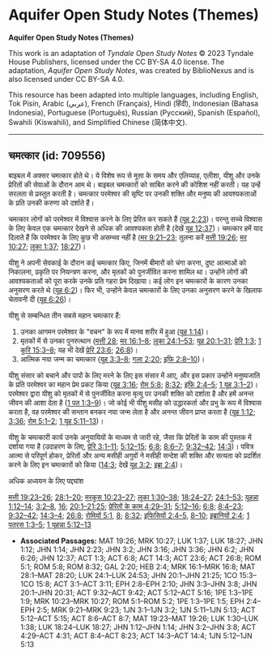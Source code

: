# Aquifer Open Study Notes (Themes)

**Aquifer Open Study Notes (Themes)**

This work is an adaptation of *Tyndale Open Study Notes* © 2023 Tyndale House Publishers, licensed under the CC BY\-SA 4\.0 license. The adaptation, *Aquifer Open Study Notes*, was created by BiblioNexus and is also licensed under CC BY\-SA 4\.0\.

This resource has been adapted into multiple languages, including English, Tok Pisin, Arabic (عربي), French (Français), Hindi (हिंदी), Indonesian (Bahasa Indonesia), Portuguese (Português), Russian (Русский), Spanish (Español), Swahili (Kiswahili), and Simplified Chinese (简体中文).



--------------------------------

## चमत्कार (id: 709556)

बाइबल में अक्सर चमत्कार होते थे। ये विशेष रूप से मूसा के समय और एलिय्याह, एलीशा, यीशु और उनके प्रेरितों की सेवाओं के दौरान आम थे। बाइबल चमत्कारों को साबित करने की कोशिश नहीं करती। यह उन्हें सरलता से प्रस्तुत करती है। चमत्कार परमेश्वर की सृष्टि पर उनकी शक्ति और मनुष्य की आवश्यकताओं के प्रति उनकी करुणा को दर्शाते हैं।

चमत्कार लोगों को परमेश्वर में विश्वास करने के लिए प्रेरित कर सकते हैं ([यूह 2:23](https://ref.ly/John2:23))। परन्तु सच्चे विश्वास के लिए केवल एक चमत्कार देखने से अधिक की आवश्यकता होती है (देखें [यूह 12:37](https://ref.ly/John12:37))। चमत्कार हमें याद दिलाते हैं कि परमेश्वर के लिए कुछ भी असम्भव नहीं है ([मर 9:21–23](https://ref.ly/Mark9:21-Mark9:23); तुलना करें [मत्ती 19:26](https://ref.ly/Matt19:26); [मर 10:27](https://ref.ly/Mark10:27); [लूका 1:37](https://ref.ly/Luke1:37); [18:27](https://ref.ly/Luke18:27))।

यीशु ने अपनी सेवकाई के दौरान कई चमत्कार किए, जिनमें बीमारों को चंगा करना, दुष्ट आत्माओं को निकालना, प्रकृति पर नियन्त्रण करना, और मृतकों को पुनर्जीवित करना शामिल था। उन्होंने लोगों की आवश्यकताओं को पूरा करके उनके प्रति गहरा प्रेम दिखाया। कई लोग इन चमत्कारों के कारण उनका अनुसरण करते थे ([यूह 6:2](https://ref.ly/John6:2))। फिर भी, उन्होंने केवल चमत्कारों के लिए उनका अनुसरण करने के खिलाफ चेतावनी दी ([यूह 6:26](https://ref.ly/John6:26))।

यीशु से सम्बन्धित तीन सबसे महान चमत्कार हैं:

1. उनका आगमन परमेश्वर के "वचन" के रूप में मानव शरीर में हुआ ([यूह 1:14](https://ref.ly/John1:14))।
2. मृतकों में से उनका पुनरुत्थान ([मत्ती 28](https://ref.ly/Matt28:1-Matt28:20); [मर 16:1–8](https://ref.ly/Mark16:1-Mark16:8); [लूका 24:1–53](https://ref.ly/Luke24:1-Luke24:53); [यूह 20:1–31](https://ref.ly/John20:1-John20:31); [प्रेरि 1:3](https://ref.ly/Acts1:3); [1 कुरि 15:3–8](https://ref.ly/1Cor15:3-1Cor15:8); यह भी देखें [प्रेरि 23:6](https://ref.ly/Acts23:6); [26:8](https://ref.ly/Acts26:8))।
3. आत्मिक नया जन्म का चमत्कार ([यूह 3:3–8](https://ref.ly/John3:3-John3:8); [गला 2:20](https://ref.ly/Gal2:20); [इफि 2:8–10](https://ref.ly/Eph2:8-Eph2:10))।

यीशु संसार को बचाने और पापों के लिए मरने के लिए इस संसार में आए, और इस प्रकार उन्होंने मनुष्यजाति के प्रति परमेश्वर का महान प्रेम प्रकट किया ([यूह 3:16](https://ref.ly/John3:16); [रोम 5:8](https://ref.ly/Rom5:8); [8:32](https://ref.ly/Rom8:32); [इफि 2:4–5](https://ref.ly/Eph2:4-Eph2:5); [1 यूह 3:1–2](https://ref.ly/1John3:1-1John3:2))। परमेश्वर द्वारा यीशु को मृतकों में से पुनर्जीवित करना मृत्यु पर उनकी शक्ति को दर्शाता है और हमें अनन्त जीवन की आशा देता है ([1 पत 1:3–9](https://ref.ly/1Pet1:3-1Pet1:9))। जो कोई भी यीशु मसीह को उद्धारकर्ता और प्रभु के रूप में विश्वास करता है, वह परमेश्वर की सन्तान बनकर नया जन्म लेता है और अनन्त जीवन प्राप्त करता है ([यूह 1:12](https://ref.ly/John1:12); [3:36](https://ref.ly/John3:36); [रोम 5:1–2](https://ref.ly/Rom5:1-Rom5:2); [1 यूह 5:11–13](https://ref.ly/1John5:11-1John5:13))।

यीशु के चमत्कारी कार्य उनके अनुयायियों के माध्यम से जारी रहे, जैसा कि प्रेरितों के काम की पुस्तक में दर्शाया गया है (उदाहरण के लिए, [प्रेरि 3:1–11](https://ref.ly/Acts3:1-Acts3:11); [5:12–15](https://ref.ly/Acts5:12-Acts5:15); [6:8](https://ref.ly/Acts6:8); [8:6–7](https://ref.ly/Acts8:6-Acts8:7); [9:32–42](https://ref.ly/Acts9:32-Acts9:42); [14:3](https://ref.ly/Acts14:3))। पवित्र आत्मा से परिपूर्ण होकर, प्रेरितों और अन्य मसीही अगुवों ने मसीही सन्देश की शक्ति और सत्यता को प्रदर्शित करने के लिए इन चमत्कारों को किया ([14:3](https://ref.ly/Acts14:3); देखें [यूह 3:2](https://ref.ly/John3:2); [इब्रा 2:4](https://ref.ly/Heb2:4))।

अधिक अध्ययन के लिए पद्द्यांश

[मत्ती 19:23–26](https://ref.ly/Matt19:23-Matt19:26); [28:1–20](https://ref.ly/Matt28:1-Matt28:20); [मरकुस 10:23–27](https://ref.ly/Mark10:23-Mark10:27); [लूका 1:30–38](https://ref.ly/Luke1:30-Luke1:38); [18:24–27](https://ref.ly/Luke18:24-Luke18:27); [24:1–53](https://ref.ly/Luke24:1-Luke24:53); [यूहन्ना 1:12–14](https://ref.ly/John1:12-John1:14); [3:2–8](https://ref.ly/John3:2-John3:8), [16](https://ref.ly/John3:16); [20:1–21:25](https://ref.ly/John20:1-John21:25); [प्रेरितों के काम 4:29–31](https://ref.ly/Acts4:29-Acts4:31); [5:12–16](https://ref.ly/Acts5:12-Acts5:16); [6:8](https://ref.ly/Acts6:8); [8:4–23](https://ref.ly/Acts8:4-Acts8:23); [9:32–42](https://ref.ly/Acts9:32-Acts9:42); [14:3–4](https://ref.ly/Acts14:3-Acts14:4); [26:8](https://ref.ly/Acts26:8); [रोमियों 5:1](https://ref.ly/Rom5:1), [8](https://ref.ly/Rom5:8); [8:32](https://ref.ly/Rom8:32); [इफिसियों 2:4–5](https://ref.ly/Eph2:4-Eph2:5), [8–10](https://ref.ly/Eph2:8-Eph2:10); [इब्रानियों 2:4](https://ref.ly/Heb2:4); [1 पतरस 1:3–5](https://ref.ly/1Pet1:3-1Pet1:5); [1 यूहन्ना 5:12–13](https://ref.ly/1John5:12-1John5:13)

* **Associated Passages:** MAT 19:26; MRK 10:27; LUK 1:37; LUK 18:27; JHN 1:12; JHN 1:14; JHN 2:23; JHN 3:2; JHN 3:16; JHN 3:36; JHN 6:2; JHN 6:26; JHN 12:37; ACT 1:3; ACT 6:8; ACT 14:3; ACT 23:6; ACT 26:8; ROM 5:1; ROM 5:8; ROM 8:32; GAL 2:20; HEB 2:4; MRK 16:1–MRK 16:8; MAT 28:1–MAT 28:20; LUK 24:1–LUK 24:53; JHN 20:1–JHN 21:25; 1CO 15:3–1CO 15:8; ACT 3:1–ACT 3:11; EPH 2:8–EPH 2:10; JHN 3:3–JHN 3:8; JHN 20:1–JHN 20:31; ACT 9:32–ACT 9:42; ACT 5:12–ACT 5:16; 1PE 1:3–1PE 1:9; MRK 10:23–MRK 10:27; ROM 5:1–ROM 5:2; 1PE 1:3–1PE 1:5; EPH 2:4–EPH 2:5; MRK 9:21–MRK 9:23; 1JN 3:1–1JN 3:2; 1JN 5:11–1JN 5:13; ACT 5:12–ACT 5:15; ACT 8:6–ACT 8:7; MAT 19:23–MAT 19:26; LUK 1:30–LUK 1:38; LUK 18:24–LUK 18:27; JHN 1:12–JHN 1:14; JHN 3:2–JHN 3:8; ACT 4:29–ACT 4:31; ACT 8:4–ACT 8:23; ACT 14:3–ACT 14:4; 1JN 5:12–1JN 5:13

